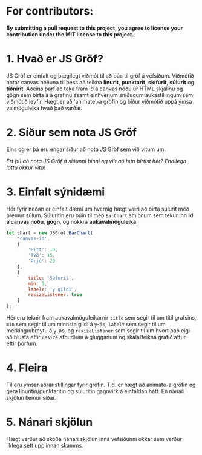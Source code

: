 # For contributors:
**By submitting a pull request to this project, 
you agree to license your contribution under the MIT license 
to this project.**


# 1. Hvað er JS Gröf?
JS Gröf er einfalt og þægilegt viðmót til að búa til gröf á vefsíðum. Viðmótið notar canvas nóðuna til þess að teikna **línurit**, **punktarit**, **skífurit**, **súlurit** og **tíðnirit**. Aðeins þarf að taka fram id á canvas nóðu úr HTML skjalinu og gögn sem birta á á grafinu ásamt einhverjum sniðugum aukastillingum sem viðmótið leyfir. Hægt er að 'animate'-a gröfin og bíður viðmótið uppá ýmsa valmöguleika hvað það varðar.

# 2. Síður sem nota JS Gröf
Eins og er þá eru engar síður að nota JS Gröf sem við vitum um.

*Ert þú að nota JS Gröf á síðunni þinni og vilt að hún birtist hér? Endilega láttu okkur vita!*

# 3. Einfalt sýnidæmi
Hér fyrir neðan er einfalt dæmi um hvernig hægt væri að birta súlurit með þremur súlum. 
Súluritin eru búin til með ```BarChart``` smiðnum sem tekur inn **id á canvas nóðu**, **gögn**, og nokkra **aukavalmöguleika**.

```javascript
let chart = new JSGrof.BarChart(
	'canvas-id',
	{
		'Eitt': 10,
		'Tvö': 15,
		'Þrjú': 20
	},
	{
		title: 'Súlurit',
		min: 0,
		labelY: 'y gildi',
		resizeListener: true
	}
);
```

Hér eru teknir fram aukavalmöguleikarnir ```title``` sem segir til um titil grafsins, ```min``` sem segir til um minnsta gildi á y-ás, ```labelY``` sem segir til um merkingu/breytu á y-ás, og ```resizeListener``` sem segir til um hvort það eigi að hlusta eftir ```resize``` atburðum á glugganum og skala/teikna grafið aftur eftir þörfum.

# 4. Fleira
Til eru ýmsar aðrar stillingar fyrir gröfin. T.d. er hægt að animate-a gröfin og gera línuritin/punktaritin og súluritin gagnvirk á einfaldan hátt. En nánari skjölun kemur síðar.

# 5. Nánari skjölun
Hægt verður að skoða nánari skjölun inná vefsíðunni okkar sem verður líklega sett upp innan skamms.
